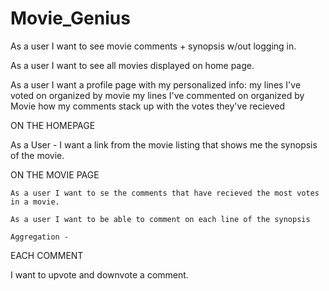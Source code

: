 Movie_Genius
============


As a user I want to see movie comments + synopsis w/out logging in.

As a user I want to see all movies displayed on home page.

As a user I want a profile page with my personalized info:
	my lines I've voted on organized by movie
	my lines I've commented on organized by Movie
	how my comments stack up with the votes they've recieved

ON THE HOMEPAGE

As a User - I want a link from the movie listing that shows me the synopsis of the movie.

ON THE MOVIE PAGE 

	As a user I want to se the comments that have recieved the most votes in a movie. 

	As a user I want to be able to comment on each line of the synopsis

	Aggregation - 

EACH COMMENT 

I want to upvote and downvote a comment. 





 